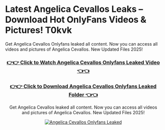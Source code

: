 # Latest Angelica Cevallos Leaks – Download Hot OnlyFans Videos & Pictures! T0kvk

Get Angelica Cevallos Onlyfans leaked all content. Now you can access all videos and pictures of Angelica Cevallos. New Updated Files 2025!  
<div align="center">
  
### [👉👉 Click to Watch Angelica Cevallos Onlyfans Leaked Video 👈👈](https://links2leaks.com?utm_source=angelicacevallos&utm_medium=gitshort)  
### [👉👉 Click to Download Angelica Cevallos Onlyfans Leaked Folder 👈👈](https://links2leaks.com?utm_source=angelicacevallos&utm_medium=gitshort)  

Get Angelica Cevallos leaked all content. Now you can access all videos and pictures of Angelica Cevallos. New Updated Files 2025!  

[![Angelica Cevallos Onlyfans Leaked](https://i.ibb.co/93hzkbrt/l2l.gif)](https://links2leaks.com?utm_source=angelicacevallos&utm_medium=gitshort)  

</div>
